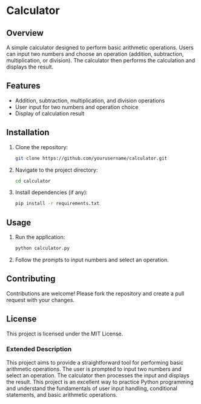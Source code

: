# Calculator

## Overview
A simple calculator designed to perform basic arithmetic operations. Users can input two numbers and choose an operation (addition, subtraction, multiplication, or division). The calculator then performs the calculation and displays the result.

## Features
- Addition, subtraction, multiplication, and division operations
- User input for two numbers and operation choice
- Display of calculation result

## Installation
1. Clone the repository:
   ```bash
   git clone https://github.com/yourusername/calculator.git
   ```
2. Navigate to the project directory:
   ```bash
   cd calculator
   ```
3. Install dependencies (if any):
   ```bash
   pip install -r requirements.txt
   ```

## Usage
1. Run the application:
   ```bash
   python calculator.py
   ```
2. Follow the prompts to input numbers and select an operation.

## Contributing
Contributions are welcome! Please fork the repository and create a pull request with your changes.

## License
This project is licensed under the MIT License.

### Extended Description
This project aims to provide a straightforward tool for performing basic arithmetic operations. The user is prompted to input two numbers and select an operation. The calculator then processes the input and displays the result. This project is an excellent way to practice Python programming and understand the fundamentals of user input handling, conditional statements, and basic arithmetic operations.
